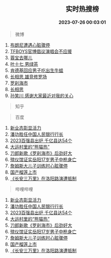 <div align="center"><h2>实时热搜榜</h2><h4>2023-07-26 00:03:01</h4></div>

> 微博  

1. [布朗尼遭遇心脏骤停](https://s.weibo.com/weibo?q=%23%E5%B8%83%E6%9C%97%E5%B0%BC%E9%81%AD%E9%81%87%E5%BF%83%E8%84%8F%E9%AA%A4%E5%81%9C%23&t=31&band_rank=1&Refer=top)<br />
2. [TFBOYS官博倡议演唱会不应援](https://s.weibo.com/weibo?q=%23TFBOYS%E5%AE%98%E5%8D%9A%E5%80%A1%E8%AE%AE%E6%BC%94%E5%94%B1%E4%BC%9A%E4%B8%8D%E5%BA%94%E6%8F%B4%23&t=31&band_rank=2&Refer=top)<br />
3. [蓉宝去哪儿](https://s.weibo.com/weibo?q=%23%E8%93%89%E5%AE%9D%E5%8E%BB%E5%93%AA%E5%84%BF%23&t=31&band_rank=3&Refer=top)<br />
4. [叶十七 男绿茶](https://s.weibo.com/weibo?q=%E5%8F%B6%E5%8D%81%E4%B8%83%20%E7%94%B7%E7%BB%BF%E8%8C%B6&t=31&band_rank=4&Refer=top)<br />
5. [肯德基回应男子吃出生牛蛙](https://s.weibo.com/weibo?q=%23%E8%82%AF%E5%BE%B7%E5%9F%BA%E5%9B%9E%E5%BA%94%E7%94%B7%E5%AD%90%E5%90%83%E5%87%BA%E7%94%9F%E7%89%9B%E8%9B%99%23&t=31&band_rank=5&Refer=top)<br />
6. [长相思 雄竞修罗场](https://s.weibo.com/weibo?q=%E9%95%BF%E7%9B%B8%E6%80%9D%20%E9%9B%84%E7%AB%9E%E4%BF%AE%E7%BD%97%E5%9C%BA&t=31&band_rank=6&Refer=top)<br />
7. [罗刹海市](https://s.weibo.com/weibo?q=%E7%BD%97%E5%88%B9%E6%B5%B7%E5%B8%82&t=31&band_rank=7&Refer=top)<br />
8. [长相思](https://s.weibo.com/weibo?q=%E9%95%BF%E7%9B%B8%E6%80%9D&t=31&band_rank=8&Refer=top)<br />
9. [孙笑川 感谢大家最近对我的关心](https://s.weibo.com/weibo?q=%E5%AD%99%E7%AC%91%E5%B7%9D%20%E6%84%9F%E8%B0%A2%E5%A4%A7%E5%AE%B6%E6%9C%80%E8%BF%91%E5%AF%B9%E6%88%91%E7%9A%84%E5%85%B3%E5%BF%83&t=31&band_rank=9&Refer=top)<br />

> 知乎  


> 百度  

1. [新业态彰显活力](https://www.baidu.com/s?wd=%E6%96%B0%E4%B8%9A%E6%80%81%E5%BD%B0%E6%98%BE%E6%B4%BB%E5%8A%9B&sa=fyb_news&rsv_dl=fyb_news)<br />
2. [潘功胜任中国人民银行行长](https://www.baidu.com/s?wd=%E6%BD%98%E5%8A%9F%E8%83%9C%E4%BB%BB%E4%B8%AD%E5%9B%BD%E4%BA%BA%E6%B0%91%E9%93%B6%E8%A1%8C%E8%A1%8C%E9%95%BF&sa=fyb_news&rsv_dl=fyb_news)<br />
3. [2023百强县出炉 千亿县达54个](https://www.baidu.com/s?wd=2023%E7%99%BE%E5%BC%BA%E5%8E%BF%E5%87%BA%E7%82%89+%E5%8D%83%E4%BA%BF%E5%8E%BF%E8%BE%BE54%E4%B8%AA&sa=fyb_news&rsv_dl=fyb_news)<br />
4. [大运村里的“熊猫热”](https://www.baidu.com/s?wd=%E5%A4%A7%E8%BF%90%E6%9D%91%E9%87%8C%E7%9A%84%E2%80%9C%E7%86%8A%E7%8C%AB%E7%83%AD%E2%80%9D&sa=fyb_news&rsv_dl=fyb_news)<br />
5. [刀郎新歌《罗刹海市》后劲好大](https://www.baidu.com/s?wd=%E5%88%80%E9%83%8E%E6%96%B0%E6%AD%8C%E3%80%8A%E7%BD%97%E5%88%B9%E6%B5%B7%E5%B8%82%E3%80%8B%E5%90%8E%E5%8A%B2%E5%A5%BD%E5%A4%A7&sa=fyb_news&rsv_dl=fyb_news)<br />
6. [殡仪馆证实岳阳17岁男子中枪身亡](https://www.baidu.com/s?wd=%E6%AE%A1%E4%BB%AA%E9%A6%86%E8%AF%81%E5%AE%9E%E5%B2%B3%E9%98%B317%E5%B2%81%E7%94%B7%E5%AD%90%E4%B8%AD%E6%9E%AA%E8%BA%AB%E4%BA%A1&sa=fyb_news&rsv_dl=fyb_news)<br />
7. [詹姆斯大儿子训练时心脏骤停](https://www.baidu.com/s?wd=%E8%A9%B9%E5%A7%86%E6%96%AF%E5%A4%A7%E5%84%BF%E5%AD%90%E8%AE%AD%E7%BB%83%E6%97%B6%E5%BF%83%E8%84%8F%E9%AA%A4%E5%81%9C&sa=fyb_news&rsv_dl=fyb_news)<br />
8. [国产榴莲上市](https://www.baidu.com/s?wd=%E5%9B%BD%E4%BA%A7%E6%A6%B4%E8%8E%B2%E4%B8%8A%E5%B8%82&sa=fyb_news&rsv_dl=fyb_news)<br />
9. [《长安三万里》在洛阳路演遭抵制](https://www.baidu.com/s?wd=%E3%80%8A%E9%95%BF%E5%AE%89%E4%B8%89%E4%B8%87%E9%87%8C%E3%80%8B%E5%9C%A8%E6%B4%9B%E9%98%B3%E8%B7%AF%E6%BC%94%E9%81%AD%E6%8A%B5%E5%88%B6&sa=fyb_news&rsv_dl=fyb_news)<br />

> 哔哩哔哩  

1. [新业态彰显活力](https://www.baidu.com/s?wd=%E6%96%B0%E4%B8%9A%E6%80%81%E5%BD%B0%E6%98%BE%E6%B4%BB%E5%8A%9B&sa=fyb_news&rsv_dl=fyb_news)<br />
2. [潘功胜任中国人民银行行长](https://www.baidu.com/s?wd=%E6%BD%98%E5%8A%9F%E8%83%9C%E4%BB%BB%E4%B8%AD%E5%9B%BD%E4%BA%BA%E6%B0%91%E9%93%B6%E8%A1%8C%E8%A1%8C%E9%95%BF&sa=fyb_news&rsv_dl=fyb_news)<br />
3. [2023百强县出炉 千亿县达54个](https://www.baidu.com/s?wd=2023%E7%99%BE%E5%BC%BA%E5%8E%BF%E5%87%BA%E7%82%89+%E5%8D%83%E4%BA%BF%E5%8E%BF%E8%BE%BE54%E4%B8%AA&sa=fyb_news&rsv_dl=fyb_news)<br />
4. [大运村里的“熊猫热”](https://www.baidu.com/s?wd=%E5%A4%A7%E8%BF%90%E6%9D%91%E9%87%8C%E7%9A%84%E2%80%9C%E7%86%8A%E7%8C%AB%E7%83%AD%E2%80%9D&sa=fyb_news&rsv_dl=fyb_news)<br />
5. [刀郎新歌《罗刹海市》后劲好大](https://www.baidu.com/s?wd=%E5%88%80%E9%83%8E%E6%96%B0%E6%AD%8C%E3%80%8A%E7%BD%97%E5%88%B9%E6%B5%B7%E5%B8%82%E3%80%8B%E5%90%8E%E5%8A%B2%E5%A5%BD%E5%A4%A7&sa=fyb_news&rsv_dl=fyb_news)<br />
6. [殡仪馆证实岳阳17岁男子中枪身亡](https://www.baidu.com/s?wd=%E6%AE%A1%E4%BB%AA%E9%A6%86%E8%AF%81%E5%AE%9E%E5%B2%B3%E9%98%B317%E5%B2%81%E7%94%B7%E5%AD%90%E4%B8%AD%E6%9E%AA%E8%BA%AB%E4%BA%A1&sa=fyb_news&rsv_dl=fyb_news)<br />
7. [詹姆斯大儿子训练时心脏骤停](https://www.baidu.com/s?wd=%E8%A9%B9%E5%A7%86%E6%96%AF%E5%A4%A7%E5%84%BF%E5%AD%90%E8%AE%AD%E7%BB%83%E6%97%B6%E5%BF%83%E8%84%8F%E9%AA%A4%E5%81%9C&sa=fyb_news&rsv_dl=fyb_news)<br />
8. [国产榴莲上市](https://www.baidu.com/s?wd=%E5%9B%BD%E4%BA%A7%E6%A6%B4%E8%8E%B2%E4%B8%8A%E5%B8%82&sa=fyb_news&rsv_dl=fyb_news)<br />
9. [《长安三万里》在洛阳路演遭抵制](https://www.baidu.com/s?wd=%E3%80%8A%E9%95%BF%E5%AE%89%E4%B8%89%E4%B8%87%E9%87%8C%E3%80%8B%E5%9C%A8%E6%B4%9B%E9%98%B3%E8%B7%AF%E6%BC%94%E9%81%AD%E6%8A%B5%E5%88%B6&sa=fyb_news&rsv_dl=fyb_news)<br />
